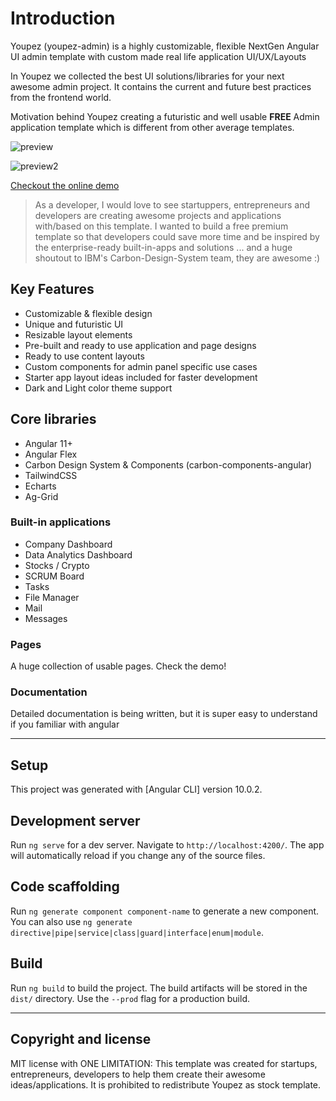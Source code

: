 # Introduction

Youpez (youpez-admin) is a highly customizable, flexible NextGen Angular UI admin template with custom made real life application UI/UX/Layouts

In Youpez we collected the best UI solutions/libraries for your next awesome admin project. It contains the current and future best practices from the frontend world.

Motivation behind Youpez creating a futuristic and well usable **FREE** Admin application template which is different from other average templates.

![preview](http://landing.youpez.flatedgethemes.com/static/mainpic-ceb50dc3ea0c04e923155fe38c8fafac.png)

![preview2](http://landing.youpez.flatedgethemes.com/static/dark-b3278e9b4f8ec3f59b72c5b99aae5ff7.png)

[Checkout the online demo](https://youpez.vercel.app/)

> As a developer, I would love to see startuppers, entrepreneurs and developers are creating awesome projects and applications with/based on this template.
> I wanted to build a free premium template so that developers could save more time and be inspired by the enterprise-ready built-in-apps and solutions
> ... and a huge shoutout to IBM's Carbon-Design-System team, they are awesome :)

## Key Features

- Customizable & flexible design
- Unique and futuristic UI
- Resizable layout elements
- Pre-built and ready to use application and page designs
- Ready to use content layouts
- Custom components for admin panel specific use cases
- Starter app layout ideas included for faster development
- Dark and Light color theme support

## Core libraries

- Angular 11+
- Angular Flex
- Carbon Design System & Components (carbon-components-angular)
- TailwindCSS
- Echarts
- Ag-Grid

### Built-in applications

- Company Dashboard
- Data Analytics Dashboard
- Stocks / Crypto
- SCRUM Board
- Tasks
- File Manager
- Mail
- Messages

### Pages

A huge collection of usable pages. Check the demo!

### Documentation

Detailed documentation is being written, but it is super easy to understand if you familiar with angular

---

## Setup

This project was generated with [Angular CLI] version 10.0.2.

## Development server

Run `ng serve` for a dev server. Navigate to `http://localhost:4200/`. The app will automatically reload if you change any of the source files.

## Code scaffolding

Run `ng generate component component-name` to generate a new component. You can also use `ng generate directive|pipe|service|class|guard|interface|enum|module`.

## Build

Run `ng build` to build the project. The build artifacts will be stored in the `dist/` directory. Use the `--prod` flag for a production build.

---

## Copyright and license

MIT license with ONE LIMITATION: This template was created for startups, entrepreneurs, developers to help them create their awesome ideas/applications. It is prohibited to redistribute Youpez as stock template.
